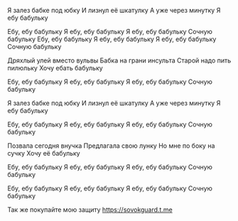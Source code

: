 Я залез бабке под юбку
И лизнул её шкатулку
А уже через минутку
Я ебу бабульку

Ебу, ебу бабульку
Я ебу, ебу бабульку
Я ебу, ебу бабульку
Сочную бабульку
Ебу, ебу бабульку
Я ебу, ебу бабульку
Я ебу, ебу бабульку
Сочную бабульку

Дряхлый улей вместо вульвы
Бабка на грани инсульта
Старой надо пить пилюльку
Хочу ебать бабульку

Ебу, ебу бабульку
Я ебу, ебу бабульку
Я ебу, ебу бабульку
Сочную бабульку

Я залез бабке под юбку
И лизнул её шкатулку
А уже через минутку
Я ебу бабульку

Ебу, ебу бабульку
Я ебу, ебу бабульку
Я ебу, ебу бабульку
Сочную бабульку

Позвала сегодня внучка
Предлагала свою лунку
Но мне по боку на сучку
Хочу её бабульку

Ебу, ебу бабульку
Я ебу, ебу бабульку
Я ебу, ебу бабульку
Сочную бабульку

Ебу, ебу бабульку
Я ебу, ебу бабульку
Я ебу, ебу бабульку
Сочную бабульку

Так же покупайте мою защиту https://sovokguard.t.me
